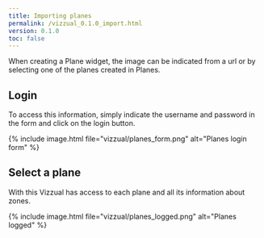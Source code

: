 ```yaml
---
title: Importing planes
permalink: /vizzual_0.1.0_import.html
version: 0.1.0
toc: false
---
```


When creating a Plane widget, the image can be indicated from a url or by selecting one of the planes created in Planes.

## Login

To access this information, simply indicate the username and password in the form and click on the login button.

{% include image.html file="vizzual/planes_form.png" alt="Planes login form" %}

## Select a plane

With this Vizzual has access to each plane and all its information about zones.

{% include image.html file="vizzual/planes_logged.png" alt="Planes logged" %}
